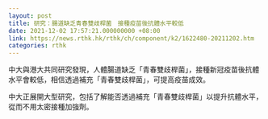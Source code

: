 ```yaml
---
layout: post
title: 研究：腸道缺乏青春雙歧桿菌　接種疫苗後抗體水平較低
date: 2021-12-02 17:57:21.000000000 +08:00
link: https://news.rthk.hk/rthk/ch/component/k2/1622480-20211202.htm
categories: rthk
---
```


中大與港大共同研究發現，人體腸道缺乏「青春雙歧桿菌」，接種新冠疫苗後抗體水平會較低，相信透過補充「青春雙歧桿菌」，可提高疫苗成效。

中大正展開大型研究，包括了解能否透過補充「青春雙歧桿菌」以提升抗體水平，從而不用太密接種加強劑。
